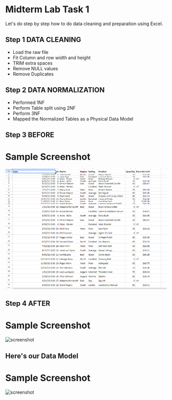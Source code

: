 
# Midterm Lab Task 1
Let's do step by step how to do data cleaning and preparation using Excel.

## Step 1 DATA CLEANING
- Load the raw file
- Fit Column and row width and height
- TRIM extra spaces
- Remove NULL values
- Remove Duplicates
## Step 2 DATA NORMALIZATION
- Performed 1NF
- Perform Table split using 2NF
- Perform 3NF
- Mapped the Normalized Tables as a Physical Data Model
## Step 3 BEFORE
# Sample Screenshot
![screenshot](images/DataRAW.png)

## Step 4 AFTER
# Sample Screenshot
![screenshot]()
## Here's our Data Model
# Sample Screenshot
![screenshot]()
